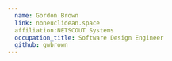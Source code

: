 ```yaml
---
  name: Gordon Brown
  link: noneuclidean.space
  affiliation:NETSCOUT Systems
  occupation_title: Software Design Engineer
  github: gwbrown
---
```

